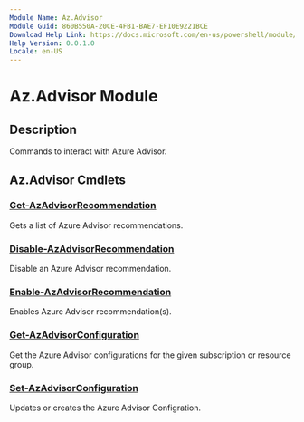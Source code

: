 ```yaml
---
Module Name: Az.Advisor
Module Guid: 860B550A-20CE-4FB1-BAE7-EF10E9221BCE
Download Help Link: https://docs.microsoft.com/en-us/powershell/module/az.advisor
Help Version: 0.0.1.0
Locale: en-US
---
```


# Az.Advisor Module
## Description
Commands to interact with Azure Advisor.

## Az.Advisor Cmdlets
### [Get-AzAdvisorRecommendation](Get-AzAdvisorRecommendation.md)
Gets a list of Azure Advisor recommendations.

### [Disable-AzAdvisorRecommendation](Disable-AzAdvisorRecommendation.md)
Disable an Azure Advisor recommendation.

### [Enable-AzAdvisorRecommendation](Enable-AzAdvisorRecommendation.md)
Enables Azure Advisor recommendation(s).

### [Get-AzAdvisorConfiguration](Get-AzAdvisorConfiguration.md)
Get the Azure Advisor configurations for the given subscription or resource group.

### [Set-AzAdvisorConfiguration](Set-AzAdvisorConfiguration.md)
Updates or creates the Azure Advisor Configration.
